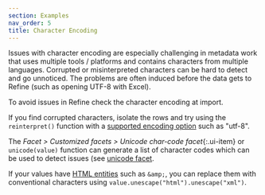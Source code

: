 ```yaml
---
section: Examples 
nav_order: 5
title: Character Encoding
---
```


Issues with character encoding are especially challenging in metadata work that uses multiple tools / platforms and contains characters from multiple languages.
Corrupted or misinterpreted characters can be hard to detect and go unnoticed. 
The problems are often induced before the data gets to Refine (such as opening UTF-8 with Excel). 

To avoid issues in Refine check the character encoding at import.

If you find corrupted characters, isolate the rows and try using the `reinterpret()` function with a [supported encoding option](https://docs.oracle.com/javase/1.5.0/docs/guide/intl/encoding.doc.html) such as "utf-8". 

The *Facet > Customized facets > Unicode char-code facet*{:.ui-item} or `unicode(value)` function can generate a list of character codes which can be used to detect issues (see [unicode facet](https://openrefine.org/docs/manual/facets#unicode-character-code-facet). 

If your values have [HTML entities](https://developer.mozilla.org/en-US/docs/Glossary/Entity) such as `&amp;`, you can replace them with conventional characters using `value.unescape("html").unescape("xml")`.
